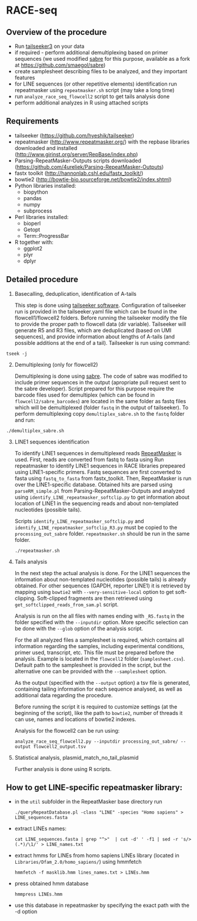 # RACE-seq

## Overview of the procedure

* Run [tailseeker3](https://github.com/hyeshik/tailseeker) on your data
* if required - perform additional demultiplexing based on primer sequences (we used modified [sabre](https://github.com/najoshi/sabre) for this purpose, available as a fork at https://github.com/smaegol/sabre)
* create samplesheet describing files to be analyzed, and they important features
* for LINE sequences (or other repetitive elements) identification run repeatmasker using `repeatmasker.sh` script (may take a long time)
* run `analyze_race_seq_flowcell2` script to get tails analysis done
* perform additional analyzes in R using attached scripts

## Requirements

- tailseeker (https://github.com/hyeshik/tailseeker)
- repeatmasker (http://www.repeatmasker.org/) with the repbase libraries downloaded and installed (http://www.girinst.org/server/RepBase/index.php)
- Parsing-RepeatMasker-Outputs scripts downloaded (https://github.com/4ureliek/Parsing-RepeatMasker-Outputs)
- fastx toolkit (http://hannonlab.cshl.edu/fastx_toolkit/)
- bowtie2 (http://bowtie-bio.sourceforge.net/bowtie2/index.shtml)
- Python libraries installed:
  - biopython
  - pandas
  - numpy
  - subprocess
- Perl libraries installed:
  - bioperl
  - Getopt
  - Term::ProgressBar
- R together with:
  - ggplot2
  - plyr
  - dplyr

## Detailed procedure

1. Basecalling, deduplication, identification of A-tails

	This step is done using [tailseeker software](https://github.com/hyeshik/tailseeker). Configuration of tailseeker run is provided in the tailseeker.yaml file which can be found in the flowcell1/flowcell2 folders. Before running the tailseeker modify the file to provide the proper path to flowcell data (dir variable).
	Tailseeker will generate R5 and R3 files, which are deduplicated (based on UMI sequences), and provide information about lengths of A-tails (and possible additions at the end of a tail).
	Tailseeker is run using command:

  ```
  tseek -j
  ```

2. Demultiplexing (only for flowcell2)

	Demultiplexing is done using [sabre](https://github.com/najoshi/sabre). The code of sabre was modified to include primer sequences in the output (apropriate pull request sent to the sabre developer).
	Script prepared for this purpose require the barcode files used for demultiplex (which can be found in `flowcell2/sabre_barcodes`) are located in the same folder as fastq files which will be demultiplexed (folder `fastq` in the output of tailseeker).
	To perform demultiplexing copy `demultiplex_sabre.sh` to the `fastq` folder and run:

  ```
  ./demultiplex_sabre.sh
  ```

3. LINE1 sequences identification

	To identify LINE1 sequences in demultiplexed reads [RepeatMasker](http://www.repeatmasker.org/) is used.
	First, reads are converted from fastq to fasta using
	Run repeatmasker	to identify LINE1 sequences in RACE libraries prepeared using LINE1-specific primers.
	Fastq sequences are first converted to fasta using `fastq_to_fasta` from fastx_toolkit. Then, RepeatMasker is run over the LINE1-specific database. Obtained hits are parsed using `parseRM_simple.pl` from Parsing-RepeatMasker-Outputs and analyzed using `identify_LINE_repeatmasker_softclip.py` to get information about location of LINE1 in the sequencing reads and about non-templated nucleotides (possible tails).

	Scripts `identify_LINE_repeatmasker_softclip.py` and `identify_LINE_repeatmasker_softclip_R3.py` must be copied to the `processing_out_sabre` folder. `repeatmasker.sh` should be run in the same folder.

	```
	./repeatmasker.sh
	```

4. Tails analysis

	In the next step the actual analysis is done. For the LINE1 sequences the information about non-templated nucleotides (possible tails) is already obtained. For other sequences (GAPDH, reporter LINE1) it is retrieved by mapping using `bowtie2` with `--very-sensitive-local` option to get soft-clipping. Soft-clipped fragments are then retrieved using `get_softclipped_reads_from_sam.pl` script.

	Analysis is run on the all files with names ending with `_R5.fastq` in the folder specified with the `--inputdir` option. More specific selection can be done with the `--glob` option of the analysis script.

	For the all analyzed files a samplesheet is required, which contains all information regarding the samples, including experimental conditions, primer used, transcript, etc. This file must be prepared before the analysis. Example is located in the `flowcell2` folder (`samplesheet.csv`). Default path to the samplesheet is provided in the script, but the alternative one can be provided with the `--samplesheet` option.

	As the output (specified with the `--output` option) a tsv file is generated, containing tailing information for each sequence analysed, as well as additional data regarding the procedure.

	Before running the script it is required to customize settings (at the beginning of the script), like the path to `bowtie2`, number of threads it can use, names and locations of bowtie2 indexes.

 	Analysis for the flowcell2 can be run using:

	```
	analyze_race_seq_flowcell2.py --inputdir processing_out_sabre/ --output flowcell2_output.tsv
	```

5. Statistical analysis, plasmid_match_no_tail_plasmid

	Further analysis is done using R scripts.

## How to get LINE-specific repeatmasker library:

* in the `util` subfolder in the RepeatMasker base directory run

	```
	./queryRepeatDatabase.pl -class "LINE" -species "Homo sapiens" > LINE_sequences.fasta
	```

* extract LINEs names:

      cat LINE_sequences.fasta | grep "^>"  | cut -d' ' -f1 | sed -r 's/>(.*)/\1/' > LINE_names.txt


* extract hmms for LINEs from homo sapiens LINEs library (located in `Libraries/Dfam_2.0/homo_sapiens/`) using hmmfetch
	```
	hmmfetch -f masklib.hmm lines_names.txt > LINEs.hmm
	```

* press obtained hmm database

	```
	hmmpress LINEs.hmm
	```

* use this database in repeatmasker by specifying the exact path with the -d option  
